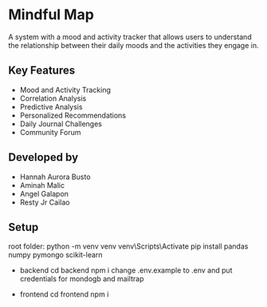 # Mindful Map

A system with a mood and activity tracker that allows users to understand the relationship between their daily moods and the activities they engage in.  

## Key Features  
- Mood and Activity Tracking  
- Correlation Analysis  
- Predictive Analysis  
- Personalized Recommendations  
- Daily Journal Challenges  
- Community Forum  

## Developed by  
- Hannah Aurora Busto  
- Aminah Malic  
- Angel Galapon  
- Resty Jr Cailao  


## Setup
root folder:
python -m venv venv
venv\Scripts\Activate
pip install pandas numpy pymongo scikit-learn 

- backend
cd backend
npm i
change .env.example to .env and put credentials for mondogb and mailtrap

- frontend
cd frontend
npm i

